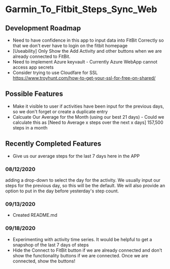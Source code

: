 # Garmin_To_Fitbit_Steps_Sync_Web


## Development Roadmap
* Need to have confidence in this app to input data into FitBit Correctly so that we don't ever have to login on the fitbit homepage
* \[Useability\] Only Show the Add Activity and other buttons when we are already connected to FitBit.
* Need to implement Azure keyvault - Currently Azure WebApp cannot access app secrets
* Consider trying to use Cloudfare for SSL https://www.troyhunt.com/how-to-get-your-ssl-for-free-on-shared/

## Possible Features
* Make it visible to user if activities have been input for the previous days, so we don't forget or create a duplicate entry
* Calcuate Our Average for the Month (using our best 21 days)  - Could we calculate this as [Need to Average x steps over the next x days] 157,500 steps in a month

## Recently Completed Features
* Give us our average steps for the last 7 days here in the APP

### 08/12/2020
adding a drop-down to select the day for the activity. We usually input our steps for the previous day, so this will be the default. We will also provide an option to put in
the day before yesterday's step count.

### 09/13/2020
* Created README.md

### 09/18/2020
* Experimenting with activity time series. It would be helpful to get a snapshop of the last 7 days of steps
* Hide the Connect to FitBit button if we are already connected and don't show the functionality buttons if we are connected. Once we are connected, show the buttons!


